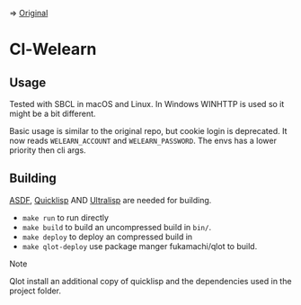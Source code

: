 => [Original](https://github.com/notch1p/welearn-oneclick)

# Cl-Welearn

## Usage

Tested with SBCL in macOS and Linux. In Windows WINHTTP is used so it might be a bit different.

Basic usage is similar to the original repo, but cookie login is deprecated.
It now reads `WELEARN_ACCOUNT` and `WELEARN_PASSWORD`. The envs has a lower priority then cli args.

## Building

[ASDF](https://asdf.common-lisp.dev/), [Quicklisp](https://www.quicklisp.org/) AND [Ultralisp](https://ultralisp.org/) are needed for building.

- `make run` to run directly
- `make build` to build an uncompressed build in `bin/`.
- `make deploy` to deploy an compressed build in
- `make qlot-deploy` use package manger fukamachi/qlot to build.

> [!NOTE]
> Qlot install an additional copy of quicklisp and the dependencies used in the project folder.
